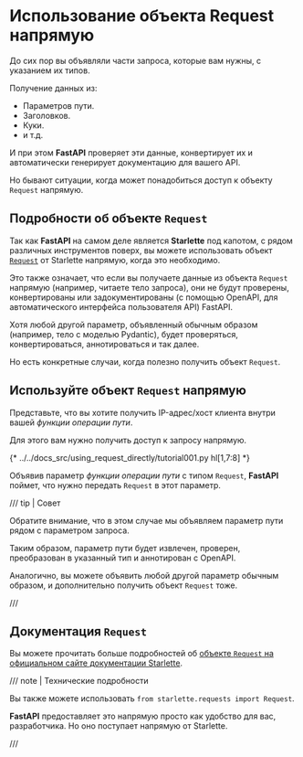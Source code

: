 # Использование объекта Request напрямую

До сих пор вы объявляли части запроса, которые вам нужны, с указанием их типов.

Получение данных из:

* Параметров пути.
* Заголовков.
* Куки.
* и т.д.

И при этом **FastAPI** проверяет эти данные, конвертирует их и автоматически генерирует документацию для вашего API.

Но бывают ситуации, когда может понадобиться доступ к объекту `Request` напрямую.

## Подробности об объекте `Request`

Так как **FastAPI** на самом деле является **Starlette** под капотом, с рядом различных инструментов поверх, вы можете использовать объект <a href="https://www.starlette.io/requests/" class="external-link" target="_blank">`Request`</a> от Starlette напрямую, когда это необходимо.

Это также означает, что если вы получаете данные из объекта `Request` напрямую (например, читаете тело запроса), они не будут проверены, конвертированы или задокументированы (с помощью OpenAPI, для автоматического интерфейса пользователя API) FastAPI.

Хотя любой другой параметр, объявленный обычным образом (например, тело с моделью Pydantic), будет проверяться, конвертироваться, аннотироваться и так далее.

Но есть конкретные случаи, когда полезно получить объект `Request`.

## Используйте объект `Request` напрямую

Представьте, что вы хотите получить IP-адрес/хост клиента внутри вашей *функции операции пути*.

Для этого вам нужно получить доступ к запросу напрямую.

{* ../../docs_src/using_request_directly/tutorial001.py hl[1,7:8] *}

Объявив параметр *функции операции пути* с типом `Request`, **FastAPI** поймет, что нужно передать `Request` в этот параметр.

/// tip | Совет

Обратите внимание, что в этом случае мы объявляем параметр пути рядом с параметром запроса.

Таким образом, параметр пути будет извлечен, проверен, преобразован в указанный тип и аннотирован с OpenAPI.

Аналогично, вы можете объявить любой другой параметр обычным образом, и дополнительно получить объект `Request` тоже.

///

## Документация `Request`

Вы можете прочитать больше подробностей об <a href="https://www.starlette.io/requests/" class="external-link" target="_blank">объекте `Request` на официальном сайте документации Starlette</a>.

/// note | Технические подробности

Вы также можете использовать `from starlette.requests import Request`.

**FastAPI** предоставляет это напрямую просто как удобство для вас, разработчика. Но оно поступает напрямую от Starlette.

///
